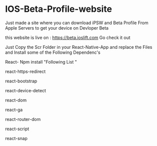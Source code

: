# IOS-Beta-Profile-website
Just made a site where you can download iPSW and Beta Profile From Apple Servers to get your device on Devloper Beta

this website is live on : https://beta.ioslift.com  Go check it out 

Just Copy the Scr Folder in your React-Native-App  and replace the Files and Install some of the Following Dependenc's 


React- Npm install "Following List "

react-https-redirect

react-bootstrap

react-device-detect

react-dom

react-ga

react-router-dom

react-script

react-snap
